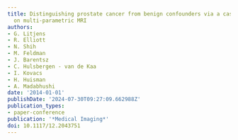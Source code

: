 ```yaml
---
title: Distinguishing prostate cancer from benign confounders via a cascaded classifier
  on multi-parametric MRI
authors:
- G. Litjens
- R. Elliott
- N. Shih
- M. Feldman
- J. Barentsz
- C. Hulsbergen - van de Kaa
- I. Kovacs
- H. Huisman
- A. Madabhushi
date: '2014-01-01'
publishDate: '2024-07-30T09:27:09.662988Z'
publication_types:
- paper-conference
publication: '*Medical Imaging*'
doi: 10.1117/12.2043751
---
```

